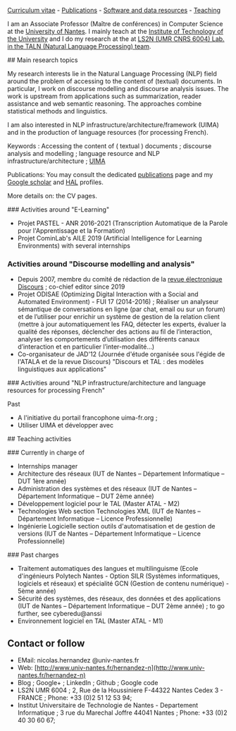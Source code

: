 [Curriculum vitae](curriculumvitae) - [Publications](publications) - [Software and data resources](softwareanddataresources) - [Teaching](teaching)


I am an Associate Professor (Maître de conférences) in Computer Science at the [University of Nantes](https://www.univ-nantes.fr/). I mainly teach at the [Institute of Technology of the University](https://iutnantes.univ-nantes.fr/formations/bachelor-iut-bac3/but-info) and I do my research at the at [LS2N (UMR CNRS 6004) Lab. in the TALN (Natural Language Processing) team](https://www.ls2n.fr/equipe/taln/).


## Main research topics


My research interests lie in the Natural Language Processing (NLP) field around the problem of accessing to the content of (textual) documents. In particular, I work on discourse modelling and discourse analysis issues. The work is upstream from applications such as summarization, reader assistance and web semantic reasoning. The approaches combine statistical methods and linguistics. 

I am also interested in NLP infrastructure/architecture/framework (UIMA) and in the production of language resources (for processing French).

Keywords : Accessing the content of ( textual ) documents ; discourse analysis and modelling ; language resource and NLP infrastructure/architecture ; [UIMA](https://github.com/nicolashernandez/dev-star)

Publications: You may consult the dedicated [publications](research/publications)  page and my [Google scholar](http://scholar.google.com/citations?user=SffWGZ0AAAAJ) and [HAL](http%3A%2F%2Fhal.archives-ouvertes.fr%2Faut%2Fnicolas%2Bhernandez%2F&sa=D&sntz=1&usg=AFQjCNGDzo4443UOUVL3BufXTRSuXxZDIQ) profiles.

More details on: the CV pages.


### Activities around "E-Learning"


* Projet PASTEL - ANR 2016-2021 (Transcription Automatique de la Parole pour l'Apprentissage et la Formation)
* Projet CominLab's AILE 2019 (Artificial Intelligence for Learning Environments) with several internships


### Activities around "Discourse modelling and analysis"


* Depuis 2007, membre du comité de rédaction de la [revue électronique Discours](https://journals.openedition.org/discours) ; co-chief editor since 2019
* Projet ODISAE (Optimizing Digital Interaction with a Social and Automated Environment) - FUI 17 (2014-2016)  ; Réaliser un analyseur sémantique de conversations en ligne (par chat, email ou sur un forum) et de l’utiliser pour enrichir un système de gestion de la relation client (mettre à jour automatiquement les FAQ, détecter les experts, évaluer la qualité des réponses, déclencher des actions au fil de l’interaction, analyser les comportements d’utilisation des différents canaux d’interaction et en particulier l’inter-modalité...)
* Co-organisateur de JAD'12 (Journée d'étude organisée sous l'égide de l'ATALA et de la revue Discours) "Discours et TAL : des modèles linguistiques aux applications"

### Activities around "NLP infrastructure/architecture and language resources for processing French"

Past

*  A l'initiative du portail francophone uima-fr.org ; 
*  Utiliser UIMA et développer avec

## Teaching activities 

### Currently in charge of 

* Internships manager
* Architecture des réseaux (IUT de Nantes – Département Informatique – DUT 1ère année)
* Administration des systèmes et des réseaux (IUT de Nantes – Département Informatique – DUT 2ème année)
* Développement logiciel pour le TAL (Master ATAL - M2) 
* Technologies Web section Technologies XML (IUT de Nantes – Département Informatique – Licence Professionnelle)
* Ingénierie Logicielle section outils d'automatisation et de gestion de versions (IUT de Nantes – Département Informatique – Licence Professionnelle)

### Past charges

* Traitement automatiques des langues et multilinguisme (Ecole d'ingénieurs Polytech Nantes - Option SILR (Systèmes informatiques, logiciels et réseaux) et spécialité GCN (Gestion de contenu numérique) - 5ème année)
* Sécurité des systèmes, des réseaux, des données et des applications (IUT de Nantes – Département Informatique – DUT 2ème année) ; to go further, see cyberedu@anssi
* Environnement logiciel en TAL (Master ATAL - M1) 


## Contact or follow 

* EMail: nicolas.hernandez @univ-nantes.fr
* Web: [http://www.univ-nantes.fr/hernandez-n](http://www.univ-nantes.fr/hernandez-n)
* Blog ; Google+ ; LinkedIn ; Github ; Google code
* LS2N UMR 6004 ; 2, Rue de la Houssiniere F-44322 Nantes Cedex 3 - FRANCE ; Phone: +33 (0)2 51 12 53 94;
* Institut Universitaire de Technologie de Nantes - Departement Informatique ; 3 rue du Marechal Joffre 44041 Nantes ; Phone: +33 (0)2 40 30 60 67; 
